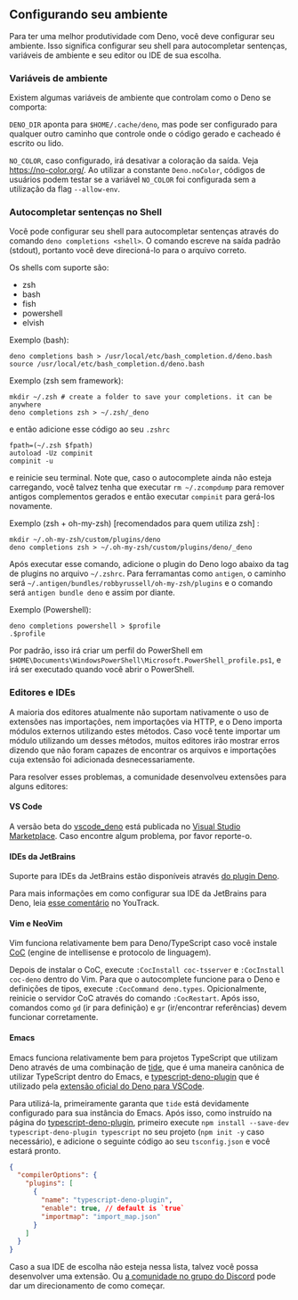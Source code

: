 <!-- ## Set up your environment

To productively get going with Deno you should set up your environment. This
means setting up shell autocomplete, environmental variables and your editor or
IDE of choice. -->

## Configurando seu ambiente

Para ter uma melhor produtividade com Deno, você deve configurar seu ambiente.
Isso significa configurar seu shell para autocompletar sentenças, variáveis de
ambiente e seu editor ou IDE de sua escolha.

<!-- ### Environmental variables

There are several env vars that control how Deno behaves:

`DENO_DIR` defaults to `$HOME/.cache/deno` but can be set to any path to control
where generated and cached source code is written and read to.

`NO_COLOR` will turn off color output if set. See https://no-color.org/. User
code can test if `NO_COLOR` was set without having `--allow-env` by using the
boolean constant `Deno.noColor`. -->

### Variáveis de ambiente

Existem algumas variáveis de ambiente que controlam como o Deno se comporta:

`DENO_DIR` aponta para `$HOME/.cache/deno`, mas pode ser configurado para
qualquer outro caminho que controle onde o código gerado e cacheado é escrito ou
lido.

`NO_COLOR`, caso configurado, irá desativar a coloração da saída. Veja
https://no-color.org/. Ao utilizar a constante `Deno.noColor`, códigos de
usuários podem testar se a variável `NO_COLOR` foi configurada sem a utilização
da flag `--allow-env`.

<!-- ### Shell autocomplete

You can generate completion script for your shell using the
`deno completions <shell>` command. The command outputs to stdout so you should
redirect it to an appropriate file.

The supported shells are:

- zsh
- bash
- fish
- powershell
- elvish

Example (bash):

```shell
deno completions bash > /usr/local/etc/bash_completion.d/deno.bash
source /usr/local/etc/bash_completion.d/deno.bash
```

Example (zsh without framework):

```shell
mkdir ~/.zsh # create a folder to save your completions. it can be anywhere
deno completions zsh > ~/.zsh/_deno
```

then add this to your `.zshrc`

```shell
fpath=(~/.zsh $fpath)
autoload -Uz compinit
compinit -u
```

and restart your terminal. note that if completions are still not loading, you
may need to run `rm ~/.zcompdump/` to remove previously generated completions
and then `compinit` to generate them again.

Example (zsh + oh-my-zsh) [recommended for zsh users] :

```shell
mkdir ~/.oh-my-zsh/custom/plugins/deno
deno completions zsh > ~/.oh-my-zsh/custom/plugins/deno/_deno
```

After this add deno plugin under plugins tag in `~/.zshrc` file. for tools like
`antigen` path will be `~/.antigen/bundles/robbyrussell/oh-my-zsh/plugins` and
command will be `antigen bundle deno` and so on.

Example (Powershell):

```shel
deno completions powershell > $profile
.$profile
```

This will be create a Powershell profile at
`$HOME\Documents\WindowsPowerShell\Microsoft.PowerShell_profile.ps1` by default,
and it will be run whenever you launch the PowerShell. -->

### Autocompletar sentenças no Shell

Você pode configurar seu shell para autocompletar sentenças através do comando
`deno completions <shell>`. O comando escreve na saída padrão (stdout), portanto
você deve direcioná-lo para o arquivo correto.

Os shells com suporte são:

- zsh
- bash
- fish
- powershell
- elvish

Exemplo (bash):

```shell
deno completions bash > /usr/local/etc/bash_completion.d/deno.bash
source /usr/local/etc/bash_completion.d/deno.bash
```

Exemplo (zsh sem framework):

```shell
mkdir ~/.zsh # create a folder to save your completions. it can be anywhere
deno completions zsh > ~/.zsh/_deno
```

e então adicione esse código ao seu `.zshrc`

```shell
fpath=(~/.zsh $fpath)
autoload -Uz compinit
compinit -u
```

e reinicie seu terminal. Note que, caso o autocomplete ainda não esteja
carregando, você talvez tenha que executar `rm ~/.zcompdump` para remover
antigos complementos gerados e então executar `compinit` para gerá-los
novamente.

Exemplo (zsh + oh-my-zsh) [recomendados para quem utiliza zsh] :

```shell
mkdir ~/.oh-my-zsh/custom/plugins/deno
deno completions zsh > ~/.oh-my-zsh/custom/plugins/deno/_deno
```

Após executar esse comando, adicione o plugin do Deno logo abaixo da tag de
plugins no arquivo `~/.zshrc`. Para ferramantas como `antigen`, o caminho será
`~/.antigen/bundles/robbyrussell/oh-my-zsh/plugins` e o comando será
`antigen bundle deno` e assim por diante.

Exemplo (Powershell):

```shel
deno completions powershell > $profile
.$profile
```

Por padrão, isso irá criar um perfil do PowerShell em
`$HOME\Documents\WindowsPowerShell\Microsoft.PowerShell_profile.ps1`, e irá ser
executado quando você abrir o PowerShell.

<!-- ### Editors and IDEs

Because Deno requires the use of file extensions for module imports and allows
http imports, and most editors and language servers do not natively support this
at the moment, many editors will throw errors about being unable to find files
or imports having unnecessary file extensions.

The community has developed extensions for some editors to solve these issues: -->

### Editores e IDEs

A maioria dos editores atualmente não suportam nativamente o uso de extensões
nas importações, nem importações via HTTP, e o Deno importa módulos externos
utilizando estes métodos. Caso você tente importar um módulo utilizando um
desses métodos, muitos editores irão mostrar erros dizendo que não foram capazes
de encontrar os arquivos e importações cuja extensão foi adicionada
desnecessariamente.

Para resolver esses problemas, a comunidade desenvolveu extensões para alguns
editores:

<!-- #### VS Code

The beta version of [vscode_deno](https://github.com/denoland/vscode_deno) is
published on the
[Visual Studio Marketplace](https://marketplace.visualstudio.com/items?itemName=denoland.vscode-deno).
Please report any issues. -->

#### VS Code

A versão beta do [vscode_deno](https://github.com/denoland/vscode_deno) está
publicada no
[Visual Studio Marketplace](https://marketplace.visualstudio.com/items?itemName=denoland.vscode-deno).
Caso encontre algum problema, por favor reporte-o.

<!-- #### JetBrains IDEs

Support for JetBrains IDEs is available through
[the Deno plugin](https://plugins.jetbrains.com/plugin/14382-deno).

For more information on how to set-up your JetBrains IDE for Deno, read
[this comment](https://youtrack.jetbrains.com/issue/WEB-41607#focus=streamItem-27-4160152.0-0)
on YouTrack. -->

#### IDEs da JetBrains

Suporte para IDEs da JetBrains estão disponíveis através
[do plugin Deno](https://plugins.jetbrains.com/plugin/14382-deno).

Para mais informações em como configurar sua IDE da JetBrains para Deno, leia
[esse comentário](https://youtrack.jetbrains.com/issue/WEB-41607#focus=streamItem-27-4160152.0-0)
no YouTrack.

<!-- #### Vim and NeoVim

Vim works fairly well for Deno/TypeScript if you install
[CoC](https://github.com/neoclide/coc.nvim) (intellisense engine and language
server protocol).

After CoC is installed, from inside Vim, run`:CocInstall coc-tsserver` and
`:CocInstall coc-deno`. To get autocompletion working for Deno type definitions
run `:CocCommand deno.types`. Optionally restart the CoC server `:CocRestart`.
From now on, things like `gd` (go to definition) and `gr` (goto/find references)
should work. -->

#### Vim e NeoVim

Vim funciona relativamente bem para Deno/TypeScript caso você instale
[CoC](https://github.com/neoclide/coc.nvim) (engine de intellisense e protocolo
de linguagem).

Depois de instalar o CoC, execute `:CocInstall coc-tsserver` e
`:CocInstall coc-deno` dentro do Vim. Para que o autocomplete funcione para o
Deno e definições de tipos, execute `:CocCommand deno.types`. Opicionalmente,
reinicie o servidor CoC através do comando `:CocRestart`. Após isso, comandos
como `gd` (ir para definição) e `gr` (ir/encontrar referências) devem funcionar
corretamente.

<!-- #### Emacs

Emacs works pretty well for a TypeScript project targeted to Deno by using a
combination of [tide](https://github.com/ananthakumaran/tide) which is the
canonical way of using TypeScript within Emacs and
[typescript-deno-plugin](https://github.com/justjavac/typescript-deno-plugin)
which is what is used by the
[official VSCode extension for Deno](https://github.com/denoland/vscode_deno).

To use it, first make sure that `tide` is setup for your instance of Emacs.
Next, as instructed on the
[typescript-deno-plugin](https://github.com/justjavac/typescript-deno-plugin)
page, first `npm install --save-dev typescript-deno-plugin typescript` in your
project (`npm init -y` as necessary), then add the following block to your
`tsconfig.json` and you are off to the races!

```json
{
  "compilerOptions": {
    "plugins": [
      {
        "name": "typescript-deno-plugin",
        "enable": true, // default is `true`
        "importmap": "import_map.json"
      }
    ]
  }
}
``` -->

#### Emacs

Emacs funciona relativamente bem para projetos TypeScript que utilizam Deno
através de uma combinação de [tide](https://github.com/ananthakumaran/tide), que
é uma maneira canônica de utilizar TypeScript dentro do Emacs, e
[typescript-deno-plugin](https://github.com/justjavac/typescript-deno-plugin)
que é utilizado pela
[extensão oficial do Deno para VSCode](https://github.com/denoland/vscode_deno).

Para utilizá-la, primeiramente garanta que `tide` está devidamente configurado
para sua instância do Emacs. Após isso, como instruído na página do
[typescript-deno-plugin](https://github.com/justjavac/typescript-deno-plugin),
primeiro execute `npm install --save-dev typescript-deno-plugin typescript` no
seu projeto (`npm init -y` caso necessário), e adicione o seguinte código ao seu
`tsconfig.json` e você estará pronto.

```json
{
  "compilerOptions": {
    "plugins": [
      {
        "name": "typescript-deno-plugin",
        "enable": true, // default is `true`
        "importmap": "import_map.json"
      }
    ]
  }
}
```

<!-- If you don't see your favorite IDE on this list, maybe you can develop an
extension. Our [community Discord group](https://discord.gg/deno) can give you
some pointers on where to get started. -->

Caso a sua IDE de escolha não esteja nessa lista, talvez você possa desenvolver
uma extensão. Ou [a comunidade no grupo do Discord](https://discord.gg/deno)
pode dar um direcionamento de como começar.
